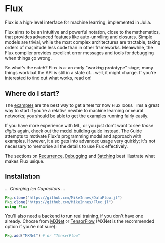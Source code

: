 # Flux

Flux is a high-level interface for machine learning, implemented in Julia.

Flux aims to be an intuitive and powerful notation, close to the mathematics, that provides advanced features like auto-unrolling and closures. Simple models are trivial, while the most complex architectures are tractable, taking orders of magnitude less code than in other frameworks. Meanwhile, the Flux compiler provides excellent error messages and tools for debugging when things go wrong.

So what's the catch? Flux is at an early "working prototype" stage; many things work but the API is still in a state of... well, it might change. If you're interested to find out what works, read on!

## Where do I start?

The [examples](examples/logreg.html) are the best way to get a feel for how Flux looks. This a great way to start if you're a relative newbie to machine learning or neural networks; you should be able to get the examples running fairly easily.

If you have more experience with ML, or you just don't want to see *those digits* again, check out the [model building guide](models/basics.html) instead. The Guide attempts to motivate Flux's programming model and approach with examples. However, it also gets into advanced usage very quickly; it's not necessary to memorise all the details to use Flux effectively.

The sections on [Recurrence](models/recurrent.html), [Debugging](models/debugging.html) and [Batching](apis/batching.html) best illustrate what makes Flux unique.

## Installation

*... Charging Ion Capacitors ...*

```julia
Pkg.clone("https://github.com/MikeInnes/DataFlow.jl")
Pkg.clone("https://github.com/MikeInnes/Flux.jl")
using Flux
```

You'll also need a backend to run real training, if you don't have one already. Choose from [MXNet](https://github.com/dmlc/MXNet.jl) or [TensorFlow](https://github.com/malmaud/TensorFlow.jl) (MXNet is the recommended option if you're not sure):

```julia
Pkg.add("MXNet") # or "TensorFlow"
```
